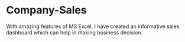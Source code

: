 # Company-Sales
With amazing features of MS Excel, I have created an informative sales dashboard which can help in making business decision.
